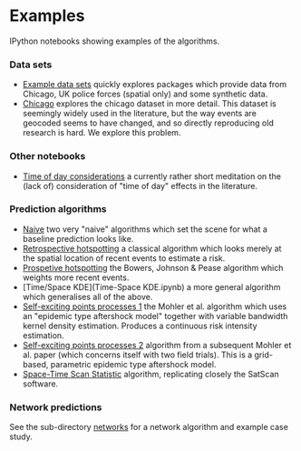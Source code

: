 # Examples

IPython notebooks showing examples of the algorithms.

### Data sets

- [Example data sets](Example%20Data%20Sets.ipynb) quickly explores packages which provide data from Chicago, UK police forces (spatial only) and some synthetic data.
- [Chicago](Chicago) explores the chicago dataset in more detail.  This dataset is seemingly widely used in the literature, but the way events are geocoded seems to have changed, and so directly reproducing old research is hard.  We explore this problem.

### Other notebooks

- [Time of day considerations](Time%20of%20day%20considerations.ipynb) a currently rather short meditation on the (lack of) consideration of "time of day" effects in the literature.

### Prediction algorithms

- [Naive](Naive.ipynb) two very "naive" algorithms which set the scene for what a baseline prediction looks like.
- [Retrospective hotspotting](Retrospective%20hotspotting.ipynb) a classical algorithm which looks merely at the spatial location of recent events to estimate a risk.
- [Prospetive hotspotting](Prospective%20HotSpot.ipynb) the Bowers, Johnson & Pease algorithm which weights more recent events.
- [Time/Space KDE](Time-Space KDE.ipynb) a more general algorithm which generalises all of the above.
- [Self-exciting points processes 1](Self-exciting%20point%20processes%201.ipynb) the Mohler et al. algorithm which uses an "epidemic type aftershock model" together with variable bandwidth kernel density estimation.  Produces a continuous risk intensity estimation.
- [Self-exciting points processes 2](Self-exciting%20point%20processes%202.ipynb) algorithm from a subsequent Mohler et al. paper (which concerns itself with two field trials).  This is a grid-based, parametric epidemic type aftershock model.
- [Space-Time Scan Statistic](Space-Time%20Scan%20Statistic.ipynb) algorithm, replicating closely the SatScan software.

### Network predictions

See the sub-directory [networks](Networks/) for a network algorithm and example case study.
